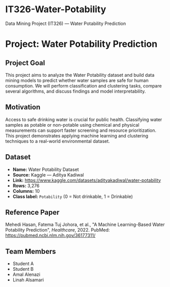 # IT326-Water-Potability
Data Mining Project (IT326) — Water Potability Prediction
# Project: Water Potability Prediction

## Project Goal
This project aims to analyze the Water Potability dataset and build data mining models to predict whether water samples are safe for human consumption. We will perform classification and clustering tasks, compare several algorithms, and discuss findings and model interpretability.

## Motivation
Access to safe drinking water is crucial for public health. Classifying water samples as potable or non-potable using chemical and physical measurements can support faster screening and resource prioritization. This project demonstrates applying machine learning and clustering techniques to a real-world environmental dataset.

## Dataset
- **Name:** Water Potability Dataset  
- **Source:** Kaggle — Aditya Kadiwal  
- **Link:** https://www.kaggle.com/datasets/adityakadiwal/water-potability  
- **Rows:** 3,276  
- **Columns:** 10  
- **Class label:** `Potability` (0 = Not drinkable, 1 = Drinkable)

## Reference Paper
Mehedi Hasan, Fatema Tuj Johora, et al., "A Machine Learning-Based Water Potability Prediction", *Healthcare*, 2022. PubMed: https://pubmed.ncbi.nlm.nih.gov/36177311/

## Team Members
- Student A 
- Student B 
- Amal Alenazi 
- Linah Alsamari

